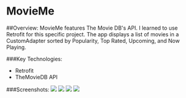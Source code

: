 # MovieMe

##Overview:
 MovieMe features The Movie DB's API. I learned to use Retrofit for this specific project. The app displays a list of movies in a CustomAdapter sorted by Popularity, Top Rated, Upcoming, and Now Playing.

###Key Technologies:
- Retrofit
- TheMovieDB API

###Screenshots:
![](https://github.com/Rcureton/MovieMe/blob/master/screenshots/home.jpg) ![](https://github.com/Rcureton/MovieMe/blob/master/screenshots/now_playing.jpg) ![](https://github.com/Rcureton/MovieMe/blob/master/screenshots/top_rated.jpg) ![](https://github.com/Rcureton/MovieMe/blob/master/screenshots/upcoming_movies.jpg)
